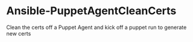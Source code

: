 Ansible-PuppetAgentCleanCerts
=============================

Clean the certs off a Puppet Agent and kick off a puppet run to generate new certs
